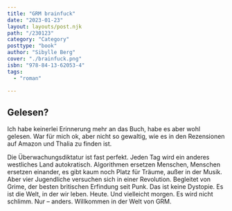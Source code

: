 ```yaml
---
title: "GRM brainfuck"
date: "2023-01-23"
layout: layouts/post.njk
path: "/230123"
category: "Category"
posttype: "book"
author: "Sibylle Berg"
cover: "./brainfuck.png"
isbn: "978-84-13-62053-4"
tags:
  - "roman"

---
```

## Gelesen?

Ich habe keinerlei Erinnerung mehr an das Buch, habe es aber wohl gelesen. War für mich ok, aber nicht so gewaltig, wie es in den Rezensionen auf Amazon und Thalia zu finden ist.

Die Überwachungsdiktatur ist fast perfekt. Jeden Tag wird ein anderes westliches Land autokratisch. Algorithmen ersetzen Menschen, Menschen ersetzen einander, es gibt kaum noch Platz für Träume, außer in der Musik. Aber vier Jugendliche versuchen sich in einer Revolution. Begleitet von Grime, der besten britischen Erfindung seit Punk. Das ist keine Dystopie. Es ist die Welt, in der wir leben. Heute. Und vielleicht morgen. Es wird nicht schlimm. Nur – anders. Willkommen in der Welt von GRM.
